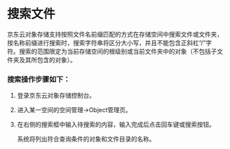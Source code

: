 # 搜索文件

京东云对象存储支持按照文件名前缀匹配的方式在存储空间中搜索文件或文件夹，按名称前缀进行搜索时，搜索字符串将区分大小写，并且不能包含正斜杠“/”字符。搜索的范围限定为当前存储空间的根级别或当前文件夹中的对象（不包括子文件夹及其所包含的对象）。

### 搜索操作步骤如下：

1. 登录京东云对象存储控制台。

2. 进入某一空间的空间管理->Object管理页。

3. 在右侧的搜索框中输入待搜索的内容，输入完成后点击回车键或搜索按钮。

   系统将列出符合查询条件的对象和文件目录的名称。

